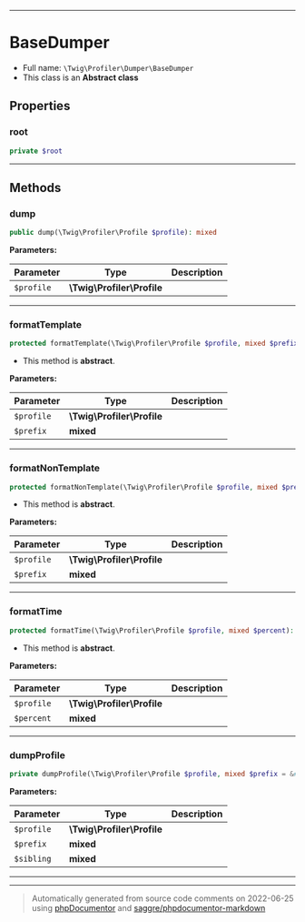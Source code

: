 ***

# BaseDumper





* Full name: `\Twig\Profiler\Dumper\BaseDumper`
* This class is an **Abstract class**



## Properties


### root



```php
private $root
```






***

## Methods


### dump



```php
public dump(\Twig\Profiler\Profile $profile): mixed
```








**Parameters:**

| Parameter | Type | Description |
|-----------|------|-------------|
| `$profile` | **\Twig\Profiler\Profile** |  |




***

### formatTemplate



```php
protected formatTemplate(\Twig\Profiler\Profile $profile, mixed $prefix): mixed
```




* This method is **abstract**.



**Parameters:**

| Parameter | Type | Description |
|-----------|------|-------------|
| `$profile` | **\Twig\Profiler\Profile** |  |
| `$prefix` | **mixed** |  |




***

### formatNonTemplate



```php
protected formatNonTemplate(\Twig\Profiler\Profile $profile, mixed $prefix): mixed
```




* This method is **abstract**.



**Parameters:**

| Parameter | Type | Description |
|-----------|------|-------------|
| `$profile` | **\Twig\Profiler\Profile** |  |
| `$prefix` | **mixed** |  |




***

### formatTime



```php
protected formatTime(\Twig\Profiler\Profile $profile, mixed $percent): mixed
```




* This method is **abstract**.



**Parameters:**

| Parameter | Type | Description |
|-----------|------|-------------|
| `$profile` | **\Twig\Profiler\Profile** |  |
| `$percent` | **mixed** |  |




***

### dumpProfile



```php
private dumpProfile(\Twig\Profiler\Profile $profile, mixed $prefix = &#039;&#039;, mixed $sibling = false): mixed
```








**Parameters:**

| Parameter | Type | Description |
|-----------|------|-------------|
| `$profile` | **\Twig\Profiler\Profile** |  |
| `$prefix` | **mixed** |  |
| `$sibling` | **mixed** |  |




***


***
> Automatically generated from source code comments on 2022-06-25 using [phpDocumentor](http://www.phpdoc.org/) and [saggre/phpdocumentor-markdown](https://github.com/Saggre/phpDocumentor-markdown)
